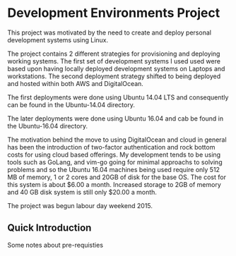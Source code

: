 Development Environments Project
================================


This project was motivated by the need to create and deploy personal development systems using Linux.

The project contains 2 different strategies for provisioning and deploying working systems.  The first set of 
development systems I used used were based upon having locally deployed development systems on Laptops and workstations.
The second deployment strategy shifted to being deployed and hosted within both AWS and DigitalOcean.

The first deployments were done using Ubuntu 14.04 LTS and consequently can be found in the Ubuntu-14.04 directory.

The later deployments were done using Ubuntu 16.04 and cab be found in the Ubuntu-16.04 directory.

The motivation behind the move to using DigitalOcean and cloud in general has been the introduction of
two-factor authentication and rock bottom costs for using cloud based offerings.  My development tends
to be using tools such as GoLang, and vim-go going for minimal approachs to solving problems and
so the Ubuntu 16.04 machines being used require only 512 MB of memory, 1 or 2 cores and 20GB of disk for the base OS.
The cost for this system is about $6.00 a month.  Increased storage to 2GB of memory and 40 GB disk system 
is still only $20.00 a month.

The project was begun labour day weekend 2015. 

Quick Introduction 
------------------
 
 Some notes about pre-requisties
